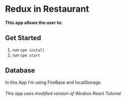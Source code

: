 # Redux in Restaurant

**This app allows the user to:**


## Get Started
1. run `npm install`
2. run `npm start`

## Database
In this App I'm using FireBase and localStorage.

###### This app uses modified version of _Wesbos React Tutorial_
